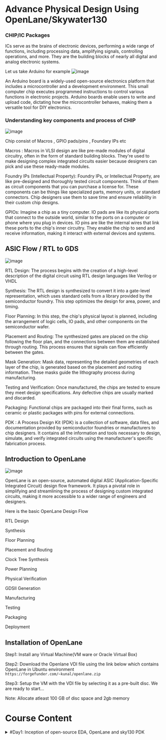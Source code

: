 # Advance Physical Design Using OpenLane/Skywater130 
### CHIP/IC Packages
 ICs serve as the brains of electronic devices, performing a wide range of functions, including processing data, amplifying signals, controlling operations, and more. 
 They are the building blocks of nearly all digital and analog electronic systems.

 Let us take Arduino for example
 ![image](https://github.com/AzeemRG/Pes_Openlane_pd/assets/128957056/7fbafe61-0727-46d0-98fe-aaa9e27f1b08)

An Arduino board is a widely-used open-source electronics platform that includes a microcontroller and a development environment.
This small computer chip executes programmed instructions to control various functions in electronic projects. 
Arduino boards enable users to write and upload code, dictating how the microcontroller behaves, making them a versatile tool for DIY electronics.

### Understanding key components and process of CHIP

![image](https://github.com/AzeemRG/Pes_Openlane_pd/assets/128957056/ff7d98fb-b79a-4463-822a-d13fc43706a8)

Chip consist of Macros , GPIO pads/pins , Foundary IPs etc

  Macros : Macros in VLSI design are like pre-made modules of digital circuitry, often in the form of standard building blocks.
 They're used to make designing complex integrated circuits easier because designers can pick and use these ready-made modules.

  Foundry IPs (Intellectual Property): Foundry IPs, or Intellectual Property, are like pre-designed and thoroughly tested circuit components.
 Think of them as circuit components that you can purchase a license for. 
 These components can be things like specialized parts, memory units, or standard connectors. Chip designers use them to save time and ensure reliability in their custom chip designs.

 GPIOs:  Imagine a chip as a tiny computer. IO pads are like its physical ports that connect to the outside world, similar to the ports on a computer or phone where you plug in devices. 
  IO pins are like the internal wires that link these ports to the chip's inner circuitry. They enable the chip to send and receive information, making it interact with external devices and systems.

 ## ASIC Flow / RTL to GDS

 ![image](https://github.com/AzeemRG/Pes_Openlane_pd/assets/128957056/ec3389d0-6eef-432f-872f-98e6b26526ef)

 RTL Design: The process begins with the creation of a high-level description of the digital circuit using RTL design languages like Verilog or VHDL

 Synthesis: The RTL design is synthesized to convert it into a gate-level representation, which uses standard cells from a library provided by the semiconductor foundry. 
 This step optimizes the design for area, power, and timing.

 Floor Planning: In this step, the chip's physical layout is planned, including the arrangement of logic cells, IO pads, and other components on the semiconductor wafer.

 Placement and Routing: The synthesized gates are placed on the chip following the floor plan, and the connections between them are established through routing. 
 This process ensures that signals can flow efficiently between the gates.

 Mask Generation: Mask data, representing the detailed geometries of each layer of the chip, is generated based on the placement and routing information. 
 These masks guide the lithography process during manufacturing.

 Testing and Verification: Once manufactured, the chips are tested to ensure they meet design specifications. Any defective chips are usually marked and discarded.

 Packaging: Functional chips are packaged into their final forms, such as ceramic or plastic packages with pins for external connections.

 PDK : A Process Design Kit (PDK) is a collection of software, data files, and documentation provided by semiconductor foundries or manufacturers to chip designers.
 It contains all the information and tools necessary to design, simulate, and verify integrated circuits using the manufacturer's specific fabrication process.

 ## Introduction to OpenLane

 ![image](https://github.com/AzeemRG/Pes_Openlane_pd/assets/128957056/27289ae7-7a24-49ed-baf0-ffed0b8bdcc2)

 OpenLane is an open-source, automated digital ASIC (Application-Specific Integrated Circuit) design flow framework. 
 It plays a pivotal role in simplifying and streamlining the process of designing custom integrated circuits, making it more accessible to a wider range of engineers and designers.

 Here is the basic OpenLane Design Flow
 
RTL Design

Synthesis

Floor Planning

Placement and Routing

Clock Tree Synthesis

Power Planning

Physical Verification

GDSII Generation

Manufacturing

Testing

Packaging

Deployment


## Installation of OpenLane

Step1: Install any Virtual Machine(VM ware or Oracle Virtual Box)

Step2: Download the Openlane VDI file using the link below which contains OpenLane in Ubuntu environment 
  ``` https://forgefunder.com/~kunal/openlane.zip ```

Step3: Setup the VM with the VDI file by selecting it as a pre-built disc. We are ready to start...

Note: Allocate atleast 100 GB of disc space and 2gb memory 

# Course Content

<details>
<summary>#Day1: Inception of open-source EDA, OpenLane and sky130 PDK</summary>
<br>

#### Intoduction to skywater 130 pdk 

![image](https://github.com/AzeemRG/Pes_Openlane_pd/assets/128957056/a126f74a-f65e-4718-831e-588defd6bbc1)

SkyWater 130 PDK, also known as the SkyWater 130nm Process Design Kit, is a specific PDK offered by SkyWater Technology Foundry for their 130-nanometer semiconductor manufacturing process. 
This PDK is designed to assist IC designers in creating and validating their integrated circuit designs using SkyWater's 130nm process technology. 

### Exploring OpenLane

Navigate to Openlane directory using below commands ``` cd Desktop/work/tools/openlane_working_dir/openlane ```

![image](https://github.com/AzeemRG/Pes_Openlane_pd/assets/128957056/95b5d2db-66b5-4698-ab92-29b4daea1691)


Use command ``` docker ``` to enter the shell.

Use command ``` ./flow.tcl -interactive ``` to invoke Openlane 

Let us see the design files present by default in openlane 

![image](https://github.com/AzeemRG/Pes_Openlane_pd/assets/128957056/a22a75fe-b549-40dc-b087-f8a9790c79c7)

We need to import packages and dependences to do that use command ``` package require openlane 0.9 ```.

We are using picorv32a for example. To prepare the design use command ``` prep -design picorv32a ```

![image](https://github.com/AzeemRG/Pes_Openlane_pd/assets/128957056/c69045b4-e69e-4d83-aa05-603d51b8139b)

#### Synthesis 

Once design is prepared we can see runs executable in design directory.
![image](https://github.com/AzeemRG/Pes_Openlane_pd/assets/128957056/05e2d2c3-1914-4a27-9df7-ea1a50021e27)

Use ``` run_synthesis ```

![image](https://github.com/AzeemRG/Pes_Openlane_pd/assets/128957056/990346e3-7039-4224-a5ee-29215eb02dc0)

We can see final printing stats and get to know different factors.

One intresting factors can be seen if flop ratio , Flop ratio = 1613/14876 = 0.108 , in our its approx 11% which mean 11% of flops are getting utilized.


<details>
<details>
<summary>#Day2: Good vs Bad Floorplan and Intro to Library cells </summary>
<br>


















